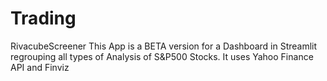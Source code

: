 # Trading
RivacubeScreener
This App is a BETA version for a Dashboard in Streamlit regrouping all types of Analysis of S&P500 Stocks. 
It uses Yahoo Finance API and Finviz
